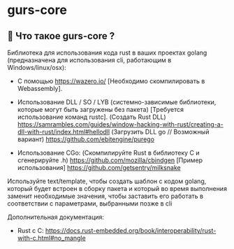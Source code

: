 # gurs-core

## 🤯 Что такое gurs-core ?

Библиотека для использования кода rust в ваших проектах golang
(предназначена для использования cli, работающим в Windows/linux/osx):

- С помощью https://wazero.io/ [Необходимо скомпилировать в Webassembly].

- Использование DLL / SO / LYB (системно-зависимые библиотеки, которые могут быть загружены без пакета) [Требуется использование команд rustc].
(Создать Rust DLL)
https://samrambles.com/guides/window-hacking-with-rust/creating-a-dll-with-rust/index.html#hellodll
(Загрузить DLL go // Возможный вариант)
https://github.com/ebitengine/purego

- Использование CGo:
(Скомпилируйте Rust в библиотеку C и сгенерируйте .h) https://github.com/mozilla/cbindgen
[Пример использования] https://github.com/getsentry/milksnake

Используйте text/template, чтобы создать шаблон с кодом golang, который будет встроен в сборку пакета
и который во время выполнения заменит необходимые значения, чтобы заставить его работать в соответствии с параметрами, выбранными позже в cli

Дополнительная документация:

- Rust с C: https://docs.rust-embedded.org/book/interoperability/rust-with-c.html#no_mangle
